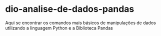 # dio-analise-de-dados-pandas
Aqui se encontrar os comandos mais básicos de manipulações de dados utilizando a linguagem Python e a Biblioteca Pandas
